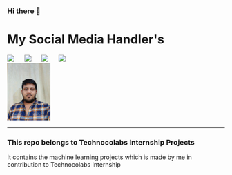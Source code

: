 ### Hi there 👋
# My Social Media Handler's
<a href="https://www.instagram.com/som.jaiswal.sj/"><img src="https://image.flaticon.com/icons/png/512/174/174855.png" target="_blank" width="25"/></a> &nbsp;&nbsp;&nbsp;&nbsp;
<a href="https://www.linkedin.com/in/somya-jaiswal-48b32b19b/"><img src="https://image.flaticon.com/icons/png/512/174/174857.png" target="_blank" width="25"/></a> &nbsp;&nbsp;&nbsp;&nbsp;
<a href="https://www.facebook.com/som.jaiswal.144/"> <img src="https://www.flaticon.com/svg/static/icons/svg/145/145802.svg" target="_blank" width="25"/></a>
&nbsp;&nbsp;&nbsp;&nbsp;
<a href="https://twitter.com/somj57"> <img src="https://image.flaticon.com/icons/svg/733/733579.svg" target="_blank" width="25"/></a>
<br>
<img src="https://raw.githubusercontent.com/somj57/Somya-jaiswal/master/MYProfile.jpg" width="100px;">
<br>
<hr>

### This repo belongs to Technocolabs Internship Projects 
  It contains the machine learning projects which is made by me in contribution to Technocolabs Internship 

